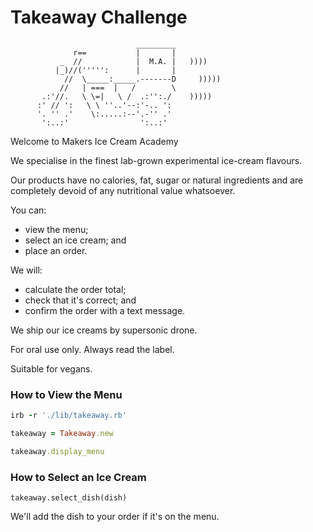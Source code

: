 Takeaway Challenge
==================
```
                            _________
              r==           |       |
           _  //            |  M.A. |   ))))
          |_)//(''''':      |       |
            //  \_____:_____.-------D     )))))
           //   | ===  |   /        \
       .:'//.   \ \=|   \ /  .:'':./    )))))
      :' // ':   \ \ ''..'--:'-.. ':
      '. '' .'    \:.....:--'.-'' .'
       ':..:'                ':..:'

 ```

Welcome to Makers Ice Cream Academy

We specialise in the finest lab-grown experimental ice-cream flavours.

Our products have no calories, fat, sugar or natural ingredients and are completely devoid of any nutritional value whatsoever.

You can:
- view the menu;
- select an ice cream; and
- place an order.

We will:
- calculate the order total;
- check that it's correct; and
- confirm the order with a text message.

We ship our ice creams by supersonic drone.

For oral use only. Always read the label.

Suitable for vegans.

<h3>How to View the Menu</h3>


```rb
irb -r './lib/takeaway.rb'

takeaway = Takeaway.new

takeaway.display_menu
```

<h3>How to Select an Ice Cream</h3>

```
takeaway.select_dish(dish)
```

We'll add the dish to your order if it's on the menu.
